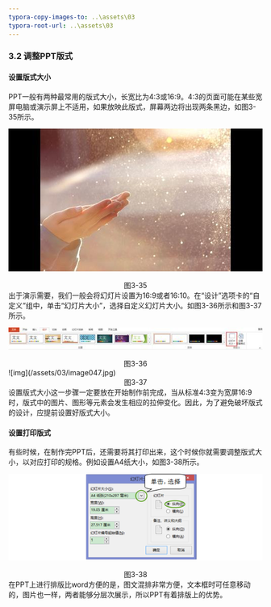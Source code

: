 ```yaml
---
typora-copy-images-to: ..\assets\03
typora-root-url: ..\assets\03
---
```


### 3.2  调整PPT版式

#### **设置版式大小**

PPT一般有两种最常用的版式大小，长宽比为4:3或16:9。4:3的页面可能在某些宽屏电脑或演示屏上不适用，如果放映此版式，屏幕两边将出现两条黑边，如图3-35所示。

![img](/assets/03/image045.jpg)

<center>图3-35</center>
出于演示需要，我们一般会将幻灯片设置为16:9或者16:10。在“设计”选项卡的“自定义”组中，单击“幻灯片大小”，选择自定义幻灯片大小。如图3-36所示和图3-37所示。

![img](/assets/03/image046.jpg)

<center>图3-36</center>
![img](/assets/03/image047.jpg)

<center>图3-37</center>
设置版式大小这一步骤一定要放在开始制作前完成，当从标准4:3变为宽屏16:9时，版式中的图片、图形等元素会发生相应的拉伸变化。因此，为了避免破坏版式的设计，应提前设置好版式大小。

#### **设置打印版式**

有些时候，在制作完PPT后，还需要将其打印出来，这个时候你就需要调整版式大小，以对应打印的规格。例如设置A4纸大小，如图3-38所示。

![1565875286412](/assets/03/1565875286412.png)

<center>图3-38</center>
在PPT上进行排版比word方便的是，图文混排非常方便，文本框时可任意移动的，图片也一样，两者能够分层次展示，所以PPT有着排版上的优势。